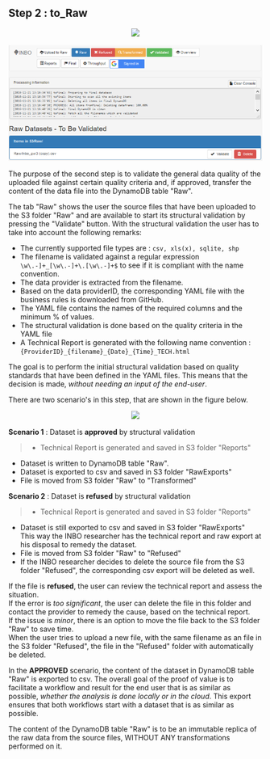 ## Step 2 : to_Raw

<p align="center">
  <img src="INBO_AF_02_to_raw.png">
</p>

<p align="center">
  <img src="Web_Raw.png">
</p>

The purpose of the second step is to validate the general data quality of the uploaded file against certain quality criteria and, if approved, transfer the content of the data file into the DynamoDB table "Raw".

The tab "Raw" shows the user the source files that have been uploaded to the S3 folder "Raw" and are available to start its structural validation by pressing the "Validate" button. With the structural validation the user has to take into account the following remarks:

- The currently supported file types are : `csv, xls(x), sqlite, shp`
- The filename is validated against a regular expression `\w\.-]+_[\w\.-]+\.[\w\.-]+$` to see if it is compliant with the name convention.
- The data provider is extracted from the filename.
- Based on the data providerID, the corresponding YAML file with the business rules is downloaded from GitHub.
- The YAML file contains the names of the required columns and the minimum % of values.
- The structural validation is done based on the quality criteria in the YAML file
- A Technical Report is generated with the following name convention : `{ProviderID}_{filename}_{Date}_{Time}_TECH.html`

The goal is to perform the initial structural validation based on quality standards that have been defined in the YAML files. This means that the decision is made, _without needing an input of the end-user_.

There are two scenario's in this step, that are shown in the figure below.

<p align="center">
  <img src="INBO_to_Raw.png">
</p>

**Scenario 1** : Dataset is **approved** by structural validation
> - Technical Report is generated and saved in S3 folder "Reports"
- Dataset is written to DynamoDB table "Raw".
- Dataset is exported to csv and saved in S3 folder "RawExports"
- File is moved from S3 folder "Raw" to "Transformed"

**Scenario 2** : Dataset is **refused** by structural validation
>- Technical Report is generated and saved in S3 folder "Reports"
- Dataset is still exported to csv and saved in S3 folder "RawExports" <br> This way the INBO researcher has the technical report and raw export at his disposal to remedy the dataset.
- File is moved from S3 folder "Raw" to "Refused"
- If the INBO researcher decides to delete the source file from the S3 folder "Refused", the corresponding csv export will be deleted as well.

If the file is **refused**, the user can review the technical report and assess the situation.
<br>If the error is _too significant_, the user can delete the file in this folder and contact the provider to remedy the cause, based on the technical report. <br>If the issue is _minor_, there is an option to move the file back to the S3 folder "Raw" to save time.
<br>When the user tries to upload a new file, with the same filename as an file in the S3 folder "Refused", the file in the "Refused" folder with automatically be deleted.

In the **APPROVED** scenario, the content of the dataset in DynamoDB table "Raw" is exported to csv.
The overall goal of the proof of value is to facilitate a workflow and result for the end user that is as similar as possible, _whether the analysis is done locally or in the cloud_.
This export ensures that both workflows start with a dataset that is as similar as possible.

The content of the DynamoDB table "Raw" is to be an immutable replica of the raw data from the source files, WITHOUT ANY transformations performed on it.
